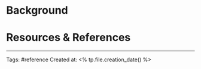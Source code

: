 # Background


# Resources & References


---

Tags: #reference
Created at: <% tp.file.creation_date() %>
